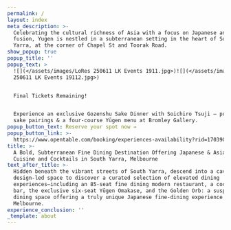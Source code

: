 ```yaml
---
permalink: /
layout: index
meta_description: >-
  Celebrating the cultural richness of Asia with a focus on Japanese and Asian
  fusion, Yugen is nestled in a subterranean setting in the heart of South
  Yarra, at the corner of Chapel St and Toorak Road.
show_popup: true
popup_title: ''
popup_text: >
  ![](</assets/images/LoRes 250611 LK Events 1911.jpg>)![](</assets/images/LoRes
  250611 LK Events 19112.jpg>)


  Final Tickets Remaining!


  Experience an exclusive Gozenshu Sake Dinner with Soichiro Tsuji – premium
  sake pairings & a four-course Yūgen menu at Bromley Gallery.
popup_button_text: Reserve your spot now →
popup_button_link: >-
  https://www.opentable.com/booking/experiences-availability?rid=170390&restref=170390&experienceId=480328&utm_source=external&utm_medium=referral&utm_campaign=shared
title: >-
  A Bold, Subterranean Fine Dining Destination Offering Japanese & Asian Fusion
  Cuisine and Cocktails in South Yarra, Melbourne
text_after_title: >-
  Hidden beneath the vibrant streets of South Yarra, descend into a cavernous,
  design-led space to discover a curated selection of elevated dining
  experiences—including an 85-seat fine dining modern restaurant, a cocktail
  bar, the exclusive six-seat Yūgen Omakase, and the Golden Orb: a suspended VIP
  dining space offering a truly unique Japanese fine-dining experience in
  Melbourne.
experience_conclusion: ''
_template: about
---
```


